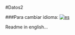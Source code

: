 #Datos2

###Para cambiar idioma:
[![es](https://img.shields.io/badge/lang-es-yellow.svg)](/README.md) 



Readme in english...